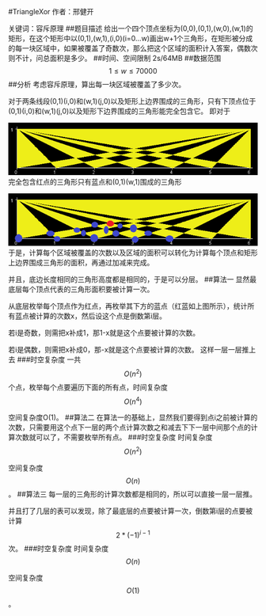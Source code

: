#TriangleXor
作者：邢健开

关键词：容斥原理
##题目描述
给出一个四个顶点坐标为(0,0),(0,1),(w,0),(w,1)的矩形，在这个矩形中以(0,1),(w,1),(i,0)(i=0...w)画出w+1个三角形，在矩形被分成的每一块区域中，如果被覆盖了奇数次，那么把这个区域的面积计入答案，偶数次则不计，问总面积是多少。
##时间、空间限制
2s/64MB
##数据范围
$$1\le w\le 70000$$
##分析
考虑容斥原理，算出每一块区域被覆盖了多少次。

对于两条线段(0,1)(i,0)和(w,1)(j,0)以及矩形上边界围成的三角形，只有下顶点位于(0,1)(i,0)和(w,1)(j,0)以及矩形下边界围成的三角形能完全包含它。
即对于

![](solution/1.png)
完全包含红点的三角形只有蓝点和(0,1)(w,1)围成的三角形

![](solution/2.png)
于是，计算每个区域被覆盖的次数以及区域的面积可以转化为计算每个顶点和矩形上边界围成三角形的面积，再通过加减来完成。

并且，底边长度相同的三角形高度都是相同的，于是可以分层。
##算法一
显然最底层每个顶点代表的三角形面积要被计算一次。

从底层枚举每个顶点作为红点，再枚举其下方的蓝点（红蓝如上图所示），统计所有蓝点被计算的次数x，然后设这个点是倒数第i层。

若i是奇数，则需把x补成1，那1-x就是这个点要被计算的次数。

若i是偶数，则需把x补成0，那-x就是这个点要被计算的次数。
这样一层一层推上去
###时空复杂度
一共$$O(n^2)$$个点，枚举每个点要遍历下面的所有点，时间复杂度$$O(n^4)$$

空间复杂度O(1)。
##算法二
在算法一的基础上，显然我们要得到点i之前被计算的次数，只需要用这个点下一层的两个点计算次数之和减去下下一层中间那个点的计算次数就可以了，不需要枚举所有点。
###时空复杂度
时间复杂度$$O(n^2)$$

空间复杂度$$O(n)$$。
##算法三
每一层的三角形的计算次数都是相同的，所以可以直接一层一层推。

并且打了几层的表可以发现，除了最底层的点要被计算一次，倒数第i层的点要被计算$$2*(-1)^{i-1}$$次。
###时空复杂度
时间复杂度$$O(n)$$

空间复杂度$$O(1)$$。
